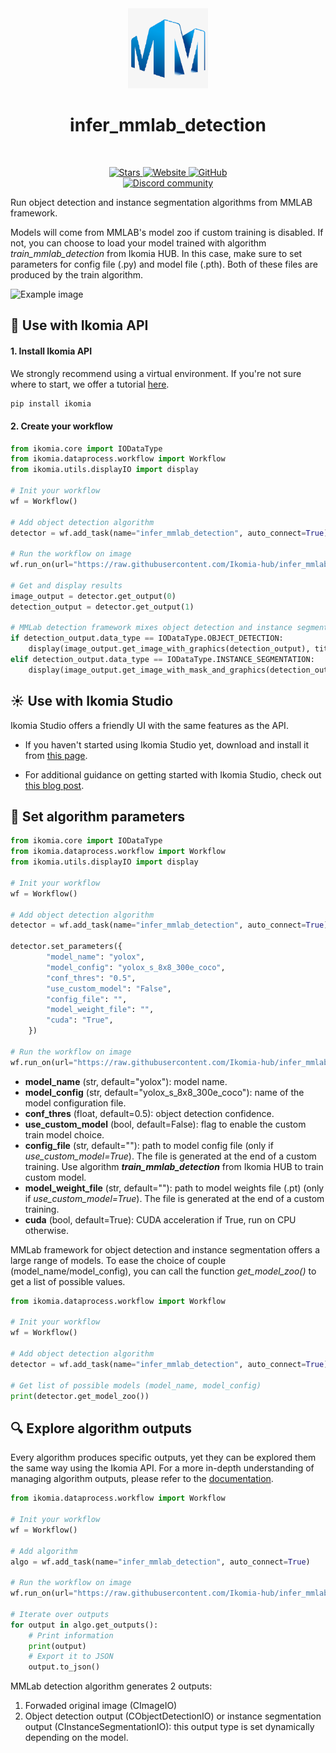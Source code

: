<div align="center">
  <img src="https://raw.githubusercontent.com/Ikomia-hub/infer_mmlab_detection/main/icons/mmlab.png" alt="Algorithm icon">
  <h1 align="center">infer_mmlab_detection</h1>
</div>
<br />
<p align="center">
    <a href="https://github.com/Ikomia-hub/infer_mmlab_detection">
        <img alt="Stars" src="https://img.shields.io/github/stars/Ikomia-hub/infer_mmlab_detection">
    </a>
    <a href="https://app.ikomia.ai/hub/">
        <img alt="Website" src="https://img.shields.io/website/http/app.ikomia.ai/en.svg?down_color=red&down_message=offline&up_message=online">
    </a>
    <a href="https://github.com/Ikomia-hub/infer_mmlab_detection/blob/main/LICENSE.md">
        <img alt="GitHub" src="https://img.shields.io/github/license/Ikomia-hub/infer_mmlab_detection.svg?color=blue">
    </a>    
    <br>
    <a href="https://discord.com/invite/82Tnw9UGGc">
        <img alt="Discord community" src="https://img.shields.io/badge/Discord-white?style=social&logo=discord">
    </a> 
</p>

Run object detection and instance segmentation algorithms from MMLAB framework. 

Models will come from MMLAB's model zoo if custom training is disabled. If not, you can choose to load your model trained with algorithm *train_mmlab_detection* from Ikomia HUB. In this case, make sure to set parameters for config file (.py) and model file (.pth). Both of these files are produced by the train algorithm.

![Example image](https://raw.githubusercontent.com/Ikomia-hub/infer_mmlab_detection/feat/new_readme/images/work-result.jpg)

## :rocket: Use with Ikomia API

#### 1. Install Ikomia API

We strongly recommend using a virtual environment. If you're not sure where to start, we offer a tutorial [here](https://www.ikomia.ai/blog/a-step-by-step-guide-to-creating-virtual-environments-in-python).

```sh
pip install ikomia
```

#### 2. Create your workflow

```python
from ikomia.core import IODataType
from ikomia.dataprocess.workflow import Workflow
from ikomia.utils.displayIO import display

# Init your workflow
wf = Workflow()

# Add object detection algorithm
detector = wf.add_task(name="infer_mmlab_detection", auto_connect=True)

# Run the workflow on image
wf.run_on(url="https://raw.githubusercontent.com/Ikomia-hub/infer_mmlab_detection/main/images/work.jpg")

# Get and display results
image_output = detector.get_output(0)
detection_output = detector.get_output(1)

# MMLab detection framework mixes object detection and instance segmentation algorithms
if detection_output.data_type == IODataType.OBJECT_DETECTION:
    display(image_output.get_image_with_graphics(detection_output), title="MMLAB detection")
elif detection_output.data_type == IODataType.INSTANCE_SEGMENTATION:
    display(image_output.get_image_with_mask_and_graphics(detection_output), title="MMLAB detection")
```

## :sunny: Use with Ikomia Studio

Ikomia Studio offers a friendly UI with the same features as the API.

- If you haven't started using Ikomia Studio yet, download and install it from [this page](https://www.ikomia.ai/studio).

- For additional guidance on getting started with Ikomia Studio, check out [this blog post](https://www.ikomia.ai/blog/how-to-get-started-with-ikomia-studio).

## :pencil: Set algorithm parameters

```python
from ikomia.core import IODataType
from ikomia.dataprocess.workflow import Workflow
from ikomia.utils.displayIO import display

# Init your workflow
wf = Workflow()

# Add object detection algorithm
detector = wf.add_task(name="infer_mmlab_detection", auto_connect=True)

detector.set_parameters({
        "model_name": "yolox",
        "model_config": "yolox_s_8x8_300e_coco",
        "conf_thres": "0.5",
        "use_custom_model": "False",
        "config_file": "",
        "model_weight_file": "",
        "cuda": "True",
    })

# Run the workflow on image
wf.run_on(url="https://raw.githubusercontent.com/Ikomia-hub/infer_mmlab_detection/main/images/work.jpg")
```
- **model_name** (str, default="yolox"): model name. 
- **model_config** (str, default="yolox_s_8x8_300e_coco"): name of the model configuration file.
- **conf_thres** (float, default=0.5): object detection confidence.
- **use_custom_model** (bool, default=False): flag to enable the custom train model choice.
- **config_file** (str, default=""): path to model config file (only if *use_custom_model=True*). The file is generated at the end of a custom training. Use algorithm ***train_mmlab_detection*** from Ikomia HUB to train custom model.
- **model_weight_file** (str, default=""): path to model weights file (.pt) (only if *use_custom_model=True*). The file is generated at the end of a custom training.
- **cuda** (bool, default=True): CUDA acceleration if True, run on CPU otherwise.

MMLab framework for object detection and instance segmentation offers a large range of models. To ease the choice of couple (model_name/model_config), you can call the function *get_model_zoo()* to get a list of possible values.

```python
from ikomia.dataprocess.workflow import Workflow

# Init your workflow
wf = Workflow()

# Add object detection algorithm
detector = wf.add_task(name="infer_mmlab_detection", auto_connect=True)

# Get list of possible models (model_name, model_config)
print(detector.get_model_zoo())
```

## :mag: Explore algorithm outputs

Every algorithm produces specific outputs, yet they can be explored them the same way using the Ikomia API. For a more in-depth understanding of managing algorithm outputs, please refer to the [documentation](https://ikomia-dev.github.io/python-api-documentation/advanced_guide/IO_management.html).

```python
from ikomia.dataprocess.workflow import Workflow

# Init your workflow
wf = Workflow()

# Add algorithm
algo = wf.add_task(name="infer_mmlab_detection", auto_connect=True)

# Run the workflow on image
wf.run_on(url="https://raw.githubusercontent.com/Ikomia-hub/infer_mmlab_detection/main/images/work.jpg")

# Iterate over outputs
for output in algo.get_outputs():
    # Print information
    print(output)
    # Export it to JSON
    output.to_json()
```

MMLab detection algorithm generates 2 outputs:

1. Forwaded original image (CImageIO)
2. Object detection output (CObjectDetectionIO) or instance segmentation output (CInstanceSegmentationIO): this output type is set dynamically depending on the model.